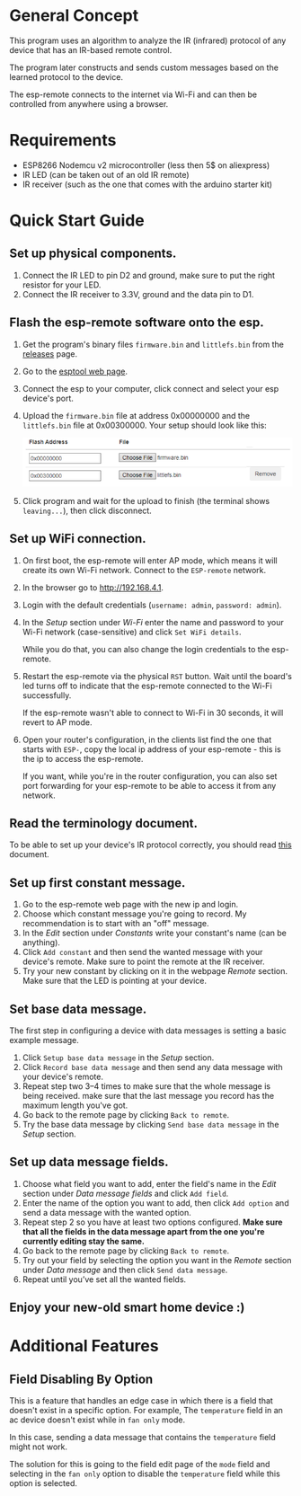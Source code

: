 # General Concept
This program uses an algorithm to analyze the IR (infrared) protocol of any device that has an IR-based remote control.

The program later constructs and sends custom messages based on the learned protocol to the device.

The esp-remote connects to the internet via Wi-Fi and can then be controlled from anywhere using a browser.

# Requirements
* ESP8266 Nodemcu v2 microcontroller (less then 5$ on aliexpress)
* IR LED (can be taken out of an old IR remote)
* IR receiver (such as the one that comes with the arduino starter kit)

# Quick Start Guide
## Set up physical components.
1. Connect the IR LED to pin D2 and ground, make sure to put the right resistor for your LED.
2. Connect the IR receiver to 3.3V, ground and the data pin to D1.

## Flash the esp-remote software onto the esp.
1. Get the program's binary files `firmware.bin` and `littlefs.bin` from the [releases](https://github.com/orgaPumpkin/esp-remote/releases) page.
2. Go to the [esptool web page](https://espressif.github.io/esptool-js/).
3. Connect the esp to your computer, click connect and select your esp device's port.
4. Upload the `firmware.bin` file at address 0x00000000 and the `littlefs.bin` file at 0x00300000.
   Your setup should look like this:

   ![flash.png](flash.png)
5. Click program and wait for the upload to finish (the terminal shows `leaving...`), then click disconnect.

## Set up WiFi connection.
1. On first boot, the esp-remote will enter AP mode, which means it will create its own Wi-Fi network.
   Connect to the `ESP-remote` network.
2. In the browser go to http://192.168.4.1.
3. Login with the default credentials (`username: admin`, `password: admin`).
4. In the _Setup_ section under _Wi-Fi_ enter the name and password to your Wi-Fi network (case-sensitive) and click `Set WiFi details`.

   While you do that, you can also change the login credentials to the esp-remote.
5. Restart the esp-remote via the physical `RST` button.
   Wait until the board's led turns off to indicate that the esp-remote connected to the Wi-Fi successfully.

   If the esp-remote wasn't able to connect to Wi-Fi in 30 seconds, it will revert to AP mode.
6. Open your router's configuration, in the clients list find the one that starts with `ESP-`,
   copy the local ip address of your esp-remote - this is the ip to access the esp-remote.

   If you want, while you're in the router configuration,
   you can also set port forwarding for your esp-remote to be able to access it from any network.

## Read the terminology document.
To be able to set up your device's IR protocol correctly, you should read [this](terms.md) document.

## Set up first constant message.
1. Go to the esp-remote web page with the new ip and login.
2. Choose which constant message you're going to record. My recommendation is to start with an "off" message.
3. In the _Edit_ section under _Constants_ write your constant's name (can be anything).
4. Click `Add constant` and then send the wanted message with your device's remote.
   Make sure to point the remote at the IR receiver.
5. Try your new constant by clicking on it in the webpage _Remote_ section. Make sure that the LED is pointing at your device.

## Set base data message.
The first step in configuring a device with data messages is setting a basic example message.
1. Click `Setup base data message` in the _Setup_ section.
2. Click `Record base data message` and then send any data message with your device's remote.
3. Repeat step two 3–4 times to make sure that the whole message is being received.
   make sure that the last message you record has the maximum length you've got.
4. Go back to the remote page by clicking `Back to remote`.
5. Try the base data message by clicking `Send base data message` in the _Setup_ section.

## Set up data message fields.
1. Choose what field you want to add, enter the field's name in the _Edit_ section under _Data message fields_
   and click `Add field`.
2. Enter the name of the option you want to add, then click `Add option` and send a data message with the wanted option.
3. Repeat step 2 so you have at least two options configured.
   **Make sure that all the fields in the data message apart from the one you're currently editing stay the same.**
4. Go back to the remote page by clicking `Back to remote`.
5. Try out your field by selecting the option you want in the _Remote_ section under _Data message_
   and then click `Send data message`.
6. Repeat until you’ve set all the wanted fields.

## Enjoy your new-old smart home device :)

# Additional Features
## Field Disabling By Option
This is a feature that handles an edge case in which there is a field that doesn't exist in a specific option.
For example, The `temperature` field in an ac device doesn't exist while in `fan only` mode.

In this case, sending a data message that contains the `temperature` field might not work.

The solution for this is going to the field edit page of the `mode` field
and selecting in the `fan only` option to disable the `temperature` field while this option is selected.
